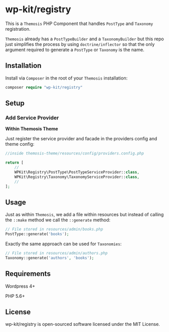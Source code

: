 # wp-kit/registry

This is a ```Themosis``` PHP Component that handles ```PostType``` and ```Taxonomy``` registration.

```Themosis``` already has a ```PostTypeBuilder``` and a ```TaxonomyBuilder``` but this repo just simplifies the process by using ```doctrine/inflector``` so that the only argument required to generate a ```PostType``` or ```Taxonomy``` is the name. 

## Installation

Install via ```Composer``` in the root of your ```Themosis``` installation:

```php
composer require "wp-kit/registry"
```

## Setup

### Add Service Provider

**Within Themosis Theme**

Just register the service provider and facade in the providers config and theme config:

```php
//inside themosis-theme/resources/config/providers.config.php

return [
    //
    WPKit\Registry\PostType\PostTypeServiceProvider::class,
    WPKit\Registry\Taxonomy\TaxonomyServiceProvider::class,
    //
];
```

## Usage

Just as within ```Themosis```, we add a file within resources but instead of calling the ```::make``` method we call the ```::generate``` method:

```php
// File stored in resources/admin/books.php
PostType::generate('books');
```

Exactly the same approach can be used for ```Taxonomies```:

```php
// File stored in resources/admin/authors.php
Taxonomy::generate('authors', 'books');
```

## Requirements

Wordpress 4+

PHP 5.6+

## License

wp-kit/registry is open-sourced software licensed under the MIT License.

